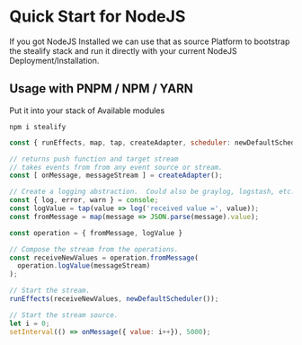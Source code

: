 # Quick Start for NodeJS
If you got NodeJS Installed we can use that as source Platform to bootstrap the stealify stack and run it directly with your current NodeJS Deployment/Installation.

## Usage with PNPM / NPM / YARN
Put it into your stack of Available modules

```shell
npm i stealify
```

```js
const { runEffects, map, tap, createAdapter, scheduler: newDefaultScheduler } = import("stealify");

// returns push function and target stream
// takes events from from any event source or stream.
const [ onMessage, messageStream ] = createAdapter();

// Create a logging abstraction.  Could also be graylog, logstash, etc.
const { log, error, warn } = console;
const logValue = tap(value => log('received value =', value));
const fromMessage = map(message => JSON.parse(message).value);

const operation = { fromMessage, logValue }

// Compose the stream from the operations.
const receiveNewValues = operation.fromMessage(
  operation.logValue(messageStream)
);

// Start the stream.
runEffects(receiveNewValues, newDefaultScheduler());

// Start the stream source. 
let i = 0;
setInterval(() => onMessage({ value: i++}), 5000);
```
